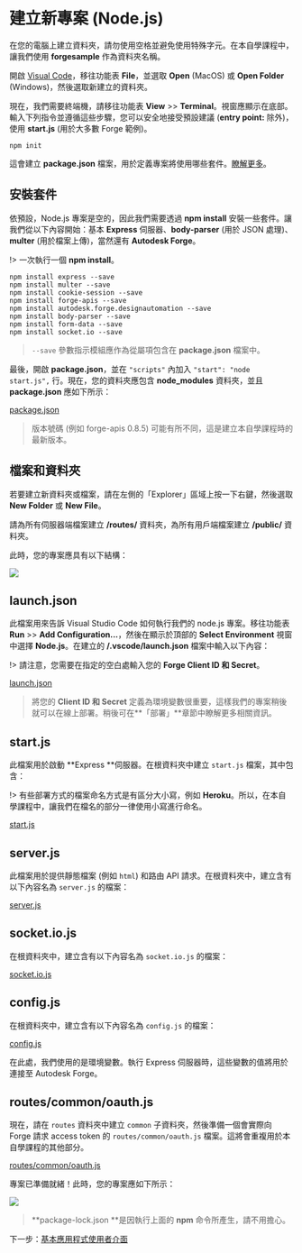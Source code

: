 # 建立新專案 (Node.js)

在您的電腦上建立資料夾，請勿使用空格並避免使用特殊字元。在本自學課程中，讓我們使用 **forgesample** 作為資料夾名稱。

開啟 [Visual Code](https://code.visualstudio.com/download)，移往功能表 **File**，並選取 **Open** (MacOS) 或 **Open Folder** (Windows)，然後選取新建立的資料夾。 

現在，我們需要終端機，請移往功能表 **View** >> **Terminal**。視窗應顯示在底部。輸入下列指令並遵循這些步驟，您可以安全地接受預設建議 (**entry point:** 除外)，使用 **start.js** (用於大多數 Forge 範例)。

```
npm init
```

這會建立 **package.json** 檔案，用於定義專案將使用哪些套件。[瞭解更多](https://docs.npmjs.com/files/package.json)。

## 安裝套件

依預設，Node.js 專案是空的，因此我們需要透過 **npm install** 安裝一些套件。讓我們從以下內容開始：基本 **Express** 伺服器、**body-parser** (用於 JSON 處理)、**multer** (用於檔案上傳)，當然還有 **Autodesk Forge**。

!> 一次執行一個 **npm install**。

```
npm install express --save
npm install multer --save
npm install cookie-session --save
npm install forge-apis --save
npm install autodesk.forge.designautomation --save
npm install body-parser --save
npm install form-data --save
npm install socket.io --save
```

> `--save` 參數指示模組應作為從屬項包含在 **package.json** 檔案中。

最後，開啟 **package.json**，並在 `"scripts"` 內加入 `"start": "node start.js",` 行。現在，您的資料夾應包含 **node_modules** 資料夾，並且 **package.json** 應如下所示：

[package.json](_snippets/modifymodels/node/package.json ':include :type=code json')

> 版本號碼 (例如 forge-apis 0.8.5) 可能有所不同，這是建立本自學課程時的最新版本。

## 檔案和資料夾

若要建立新資料夾或檔案，請在左側的「Explorer」區域上按一下右鍵，然後選取 **New Folder** 或 **New File**。

請為所有伺服器端檔案建立 **/routes/** 資料夾，為所有用戶端檔案建立 **/public/** 資料夾。

此時，您的專案應具有以下結構：

![](_media/nodejs/vs_code_explorer_da.png) 

## launch.json

此檔案用來告訴 Visual Studio Code 如何執行我們的 node.js 專案。移往功能表 **Run** >> **Add Configuration...**，然後在顯示於頂部的 **Select Environment** 視窗中選擇 **Node.js**。在建立的 **/.vscode/launch.json** 檔案中輸入以下內容：

!> 請注意，您需要在指定的空白處輸入您的 **Forge Client ID 和 Secret**。

[launch.json](_snippets/modifymodels/node/launch.json ':include :type=code json')

> 將您的 **Client ID 和 Secret** 定義為環境變數很重要，這樣我們的專案稍後就可以在線上部署。稍後可在**「部署」**章節中瞭解更多相關資訊。

## start.js

此檔案用於啟動 **Express **伺服器。在根資料夾中建立 `start.js` 檔案，其中包含：

!> 有些部署方式的檔案命名方式是有區分大小寫，例如 **Heroku**。所以，在本自學課程中，讓我們在檔名的部分一律使用小寫進行命名。

[start.js](_snippets/modifymodels/node/start.js ':include :type=code javascript')

## server.js

此檔案用於提供靜態檔案 (例如 `html`) 和路由 API 請求。在根資料夾中，建立含有以下內容名為 `server.js` 的檔案：

[server.js](_snippets/modifymodels/node/server.js ':include :type=code javascript')

## socket.io.js

在根資料夾中，建立含有以下內容名為 `socket.io.js` 的檔案：

[socket.io.js](_snippets/modifymodels/node/socket.io.js ':include :type=code javascript')

## config.js

在根資料夾中，建立含有以下內容名為 `config.js` 的檔案：

[config.js](_snippets/modifymodels/node/config.js ':include :type=code javascript')

在此處，我們使用的是環境變數。執行 Express 伺服器時，這些變數的值將用於連接至 Autodesk Forge。

## routes/common/oauth.js

現在，請在 `routes` 資料夾中建立 `common` 子資料夾，然後準備一個會實際向 Forge 請求 access token 的 `routes/common/oauth.js` 檔案。這將會重複用於本自學課程的其他部分。

[routes/common/oauth.js](_snippets/modifymodels/node/routes/common/oauth.js ':include :type=code javascript')

專案已準備就緒！此時，您的專案應如下所示：

![](_media/nodejs/vs_code_project_da.PNG) 

> **package-lock.json **是因執行上面的 **npm** 命令所產生，請不用擔心。

下一步：[基本應用程式使用者介面](/zh-TW/designautomation/html/README.md)
